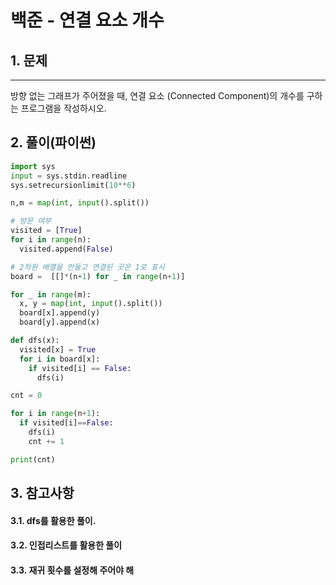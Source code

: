 # 백준 - 연결 요소 개수

## 1. 문제
***
방향 없는 그래프가 주어졌을 때, 연결 요소 (Connected Component)의 개수를 구하는 프로그램을 작성하시오.

## 2. 풀이(파이썬)
```py
import sys
input = sys.stdin.readline
sys.setrecursionlimit(10**6)

n,m = map(int, input().split())

# 방문 여부 
visited = [True]
for i in range(n):
  visited.append(False)

# 2차원 배열을 만들고 연결된 곳은 1로 표시
board =  [[]*(n+1) for _ in range(n+1)]

for _ in range(m):
  x, y = map(int, input().split())
  board[x].append(y)
  board[y].append(x)

def dfs(x):
  visited[x] = True
  for i in board[x]:
    if visited[i] == False:
      dfs(i)

cnt = 0

for i in range(n+1):
  if visited[i]==False:
    dfs(i)
    cnt += 1

print(cnt)
```

## 3. 참고사항
#### 3.1. dfs를 활용한 풀이.
#### 3.2. 인접리스트를 활용한 풀이
#### 3.3. 재귀 횟수를 설정해 주어야 해
